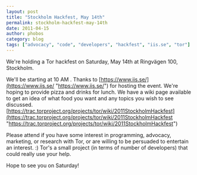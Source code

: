 ```yaml
---
layout: post
title: "Stockholm Hackfest, May 14th"
permalink: stockholm-hackfest-may-14th
date: 2011-04-15
author: phobos
category: blog
tags: ["advocacy", "code", "developers", "hackfest", "iis.se", "tor"]
---
```


We're holding a Tor hackfest on Saturday, May 14th at Ringvägen 100, Stockholm.

We'll be starting at 10 AM . Thanks to [https://www.iis.se/](https://www.iis.se/ "https://www.iis.se/") for hosting the event. We're hoping to provide pizza and drinks for lunch. We have a wiki page available to get an idea of what food you want and any topics you wish to see discussed. [https://trac.torproject.org/projects/tor/wiki/2011StockholmHackfest](https://trac.torproject.org/projects/tor/wiki/2011StockholmHackfest "https://trac.torproject.org/projects/tor/wiki/2011StockholmHackfest")

Please attend if you have some interest in programming, advocacy, marketing, or research with Tor, or are willing to be persuaded to entertain an interest. :) Tor's a small project (in terms of number of developers) that could really use your help.

Hope to see you on Saturday!

